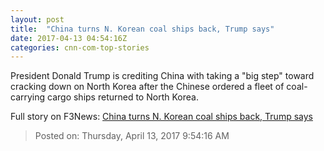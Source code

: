```yaml
---
layout: post
title:  "China turns N. Korean coal ships back, Trump says"
date: 2017-04-13 04:54:16Z
categories: cnn-com-top-stories
---
```


President Donald Trump is crediting China with taking a "big step" toward cracking down on North Korea after the Chinese ordered a fleet of coal-carrying cargo ships returned to North Korea.


Full story on F3News: [China turns N. Korean coal ships back, Trump says](http://www.f3nws.com/n/CtQEHJ)

> Posted on: Thursday, April 13, 2017 9:54:16 AM

